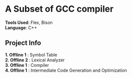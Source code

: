 
# A Subset of GCC compiler

**Tools Used**: Flex, Bison  
**Language**: C++

## Project Info

**1. Offline 1** : Symbol Table  
**2. Offline 2** : Lexical Analyzer  
**3. Offline 1** : Compiler  
**4. Offline 1** : Intermediate Code Generation and Optimization
